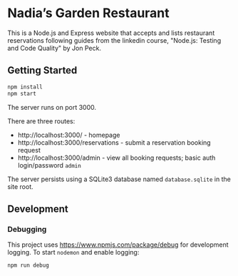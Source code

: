 # Nadia’s Garden Restaurant

This is a Node.js and Express website that accepts and lists restaurant reservations following guides from the linkedin course, "Node.js: Testing and Code Quality" by Jon Peck.



## Getting Started

```bash
npm install
npm start
```

The server runs on port 3000.

There are three routes:

- http://localhost:3000/ - homepage
- http://localhost:3000/reservations - submit a reservation booking request
- http://localhost:3000/admin - view all booking requests; basic auth login/password `admin`

The server persists using a SQLite3 database named `database.sqlite` in the site root.

## Development

### Debugging

This project uses https://www.npmjs.com/package/debug for development logging. To start `nodemon` and enable logging:

```bash
npm run debug
```




